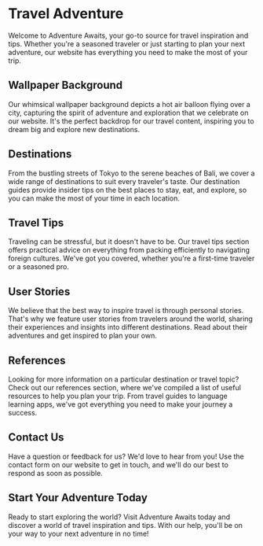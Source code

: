 <!--font:Lobster-->

# Travel Adventure

Welcome to Adventure Awaits, your go-to source for travel inspiration and tips. Whether you're a seasoned traveler or just starting to plan your next adventure, our website has everything you need to make the most of your trip.

## Wallpaper Background

Our whimsical wallpaper background depicts a hot air balloon flying over a city, capturing the spirit of adventure and exploration that we celebrate on our website. It's the perfect backdrop for our travel content, inspiring you to dream big and explore new destinations.

## Destinations

From the bustling streets of Tokyo to the serene beaches of Bali, we cover a wide range of destinations to suit every traveler's taste. Our destination guides provide insider tips on the best places to stay, eat, and explore, so you can make the most of your time in each location.

## Travel Tips

Traveling can be stressful, but it doesn't have to be. Our travel tips section offers practical advice on everything from packing efficiently to navigating foreign cultures. We've got you covered, whether you're a first-time traveler or a seasoned pro.

## User Stories

We believe that the best way to inspire travel is through personal stories. That's why we feature user stories from travelers around the world, sharing their experiences and insights into different destinations. Read about their adventures and get inspired to plan your own.

## References

Looking for more information on a particular destination or travel topic? Check out our references section, where we've compiled a list of useful resources to help you plan your trip. From travel guides to language learning apps, we've got everything you need to make your journey a success.

## Contact Us

Have a question or feedback for us? We'd love to hear from you! Use the contact form on our website to get in touch, and we'll do our best to respond as soon as possible.

## Start Your Adventure Today

Ready to start exploring the world? Visit Adventure Awaits today and discover a world of travel inspiration and tips. With our help, you'll be on your way to your next adventure in no time!

<!--

Write me content for website with wallpaper which alt text is:

"A whimsical scene of a hot air balloon flying over a city for a lifestyle or adventure website"

The name/title of the page should not be 1:1 copy of the alt text but rather a real content of the website which is using this wallpaper.

- Use markdown format 
- Start with heading
- Heading should be short and concise
- The content should look like a real website 
- The website should not be about the wallpaper, wallpaper is just a related background
- Heading should be contain work "wallpaper" or "background"
- Include real sections like references, contact, user stories, etc. use things relevant to the page purpose.
- Feel free to use structure like headings, bullets, numbering, blockquotes, paragraphs, horizontal lines, etc.
- You can use formatting like bold or _italic_
- You can include UTF-8 emojis
- Links should be only #hash anchors (and you can refer to the document itself)
- Do not include images


---


# Adventure Awaits: Explore the World with Our Travel Tips and Stories

Welcome to Adventure Awaits, your go-to source for travel inspiration and tips. Whether you're a seasoned traveler or just starting to plan your next adventure, our website has everything you need to make the most of your trip.

## Wallpaper Background

Our whimsical wallpaper background depicts a hot air balloon flying over a city, capturing the spirit of adventure and exploration that we celebrate on our website. It's the perfect backdrop for our travel content, inspiring you to dream big and explore new destinations.

## Destinations

From the bustling streets of Tokyo to the serene beaches of Bali, we cover a wide range of destinations to suit every traveler's taste. Our destination guides provide insider tips on the best places to stay, eat, and explore, so you can make the most of your time in each location.

## Travel Tips

Traveling can be stressful, but it doesn't have to be. Our travel tips section offers practical advice on everything from packing efficiently to navigating foreign cultures. We've got you covered, whether you're a first-time traveler or a seasoned pro.

## User Stories

We believe that the best way to inspire travel is through personal stories. That's why we feature user stories from travelers around the world, sharing their experiences and insights into different destinations. Read about their adventures and get inspired to plan your own.

## References

Looking for more information on a particular destination or travel topic? Check out our references section, where we've compiled a list of useful resources to help you plan your trip. From travel guides to language learning apps, we've got everything you need to make your journey a success.

## Contact Us

Have a question or feedback for us? We'd love to hear from you! Use the contact form on our website to get in touch, and we'll do our best to respond as soon as possible.

## Start Your Adventure Today

Ready to start exploring the world? Visit Adventure Awaits today and discover a world of travel inspiration and tips. With our help, you'll be on your way to your next adventure in no time!

-->
